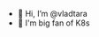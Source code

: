 - 👋 Hi, I’m @vladtara
- 👀 I'm big fan of K8s

<!---
vladtara/vladtara is a ✨ special ✨ repository because its `README.md` (this file) appears on your GitHub profile.
You can click the Preview link to take a look at your changes.
--->
